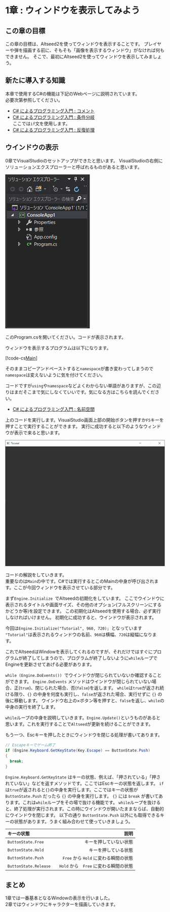 # 1章 : ウィンドウを表示してみよう

## この章の目標
この章の目標は、Altseed2を使ってウィンドウを表示することです。
プレイヤーや弾を描画する前に、そもそも「画像を表示するウィンドウ」がなければ何もできません。
そこで、最初にAltseed2を使ってウィンドウを表示してみましょう。

## 新たに導入する知識
本章で使用するC#の機能は下記のWebページに説明されています。  
必要次第参照してください。
- [C# によるプログラミング入門 : コメント](https://ufcpp.net/study/csharp/st_comment.html)
- [C# によるプログラミング入門 : 条件分岐](https://ufcpp.net/study/csharp/st_branch.html)  
  ここでは`if`文を使用します。
- [C# によるプログラミング入門 : 反復処理](https://ufcpp.net/study/csharp/st_loop.html)  

## ウインドウの表示
0章でVisualStudioのセットアップができたと思います。
VisualStudioの右側にソリューションエクスプローラーと呼ばれるものがあると思います。   

![pic1](Image/pic1.png)

このProgram.csを開いてください。コードが表示されます。

ウィンドウを表示するプログラムは以下になります。 

[!code-cs[Main](Text/Spl1.cs)]

そのままコピーアンドペーストすると`namespace`が書き変わってしまうので`namespace`は変えないように気を付けてください。  

コードですが`using`や`namespace`などよくわからない単語がありますが、この辺りはまだそこまで気にしなくていいです。気になる方はこちらを読んでください。  
- [C# によるプログラミング入門 : 名前空間](https://ufcpp.net/study/csharp/sp_namespace.html)  

上のコードを実行します。VisualStudio画面上部の開始ボタンを押すか`F5`キーを押すことで実行することができます。
実行に成功すると以下のようなウィンドウが表示で来ると思います。  

![Window](Image/window.png)

コードの解説をしていきます。   
重要なのは`Main`の中です。C#では実行するとこのMainの中身が呼び出されます。ここが今回ウィンドウを表示させている部分です。

まず`Engine.Initialize `でAltseedの初期化をしています。
ここでウインドウに表示されるタイトルや画面サイズ、その他のオプション(フルスクリーンにするかどうか等)を設定できます。
この初期化はAltseedを使用する場合、必ず実行しなければいけません。
初期化に成功すると、ウインドウが表示されます。

今回は`Engine.Initialize("Tutorial", 960, 720); `となっています
`"Tutorial"`は表示されるウィンドウの名前、`960`は横幅、`720`は縦幅になります。  

これでAltseedはWindowを表示してくれるのですが、それだけではすぐにプログラムが終了してしまうので、プログラムが終了しないように`while`ループでEngineを更新させてあげる必要があります。  

`while (Engine.DoEvents()) `でウインドウが閉じられていないか確認することができます。
` Engine.DoEvents ` メソッドはウインドウが閉じられていない場合、正(`true`)、閉じられた場合、否(`false`)を返します。
`while`は`true`が返され続ける限り、` {} ` の中身を何度も実行し、`false`が返された場合、実行せずに ` {} ` の後に移動します。
ウインドウ右上の×ボタン等を押すと、`false`を返し、`while`の中身の実行を終了します。
 
`while`ループの中身を説明していきます。`Engine.Update()`というものがあると思います。これを実行することで`Altseed`が更新を続けることができます。  

もう一つ、Escキーを押したときにウィンドウを閉じる処理が書いてあります。
```C#
// Escapeキーでゲーム終了
if (Engine.Keyboard.GetKeyState(Key.Escape) == ButtonState.Push)
{
  break;
}
```

` Engine.Keyboard.GetKeyState ` はキーの状態、例えば、「押されている」「押されていない」などを返すメソッドです。ここではEscキーの状態を返します。
`if`は`true`が返されると`{}`の中身を実行します。ここではキーの状態が ` ButtonState.Push ` だったら ` {} ` の中身を実行します。
` {} ` には ` break ` が書いてあります。これは`while`ループをその場で抜ける機能です。
`while`ループを抜けると、終了処理が実行されます。この時にウインドウが開いたままならば、自動的にウインドウを閉じます。
以下の通り ` ButtonState.Push ` 以外にも取得できるキーの状態があります。うまく組み合わせて使っていきましょう。

| キーの状態 | 説明 |
|:-----------|------------:|
| ` ButtonState.Free ` | キーを押していない状態 |
| ` ButtonState.Hold ` | キーを押している状態 |
| ` ButtonState.Push ` | ` Free ` から ` Hold ` に変わる瞬間の状態 |
| ` ButtonState.Release ` |　` Hold ` から　` Free ` に変わる瞬間の状態 |


## まとめ
1章では一番基本となるWindowの表示を行いました。  
2章ではウィンドウにキャラクターを描画していきます。